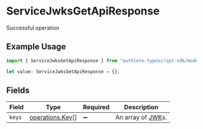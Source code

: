 # ServiceJwksGetApiResponse

Successful operation

## Example Usage

```typescript
import { ServiceJwksGetApiResponse } from "authlete-typescript-sdk/models/operations";

let value: ServiceJwksGetApiResponse = {};
```

## Fields

| Field                                                              | Type                                                               | Required                                                           | Description                                                        |
| ------------------------------------------------------------------ | ------------------------------------------------------------------ | ------------------------------------------------------------------ | ------------------------------------------------------------------ |
| `keys`                                                             | [operations.Key](../../models/operations/key.md)[]                 | :heavy_minus_sign:                                                 | An array of [JWK](https://datatracker.ietf.org/doc/html/rfc7517)s. |